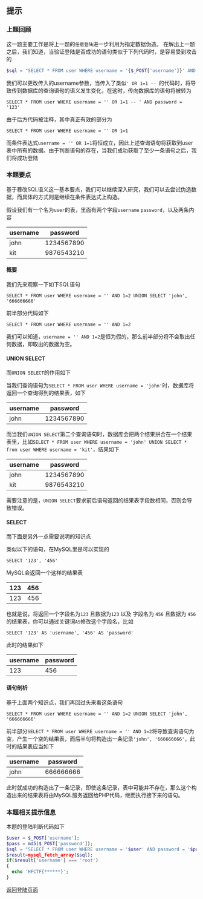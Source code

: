 ## 提示
### 上题回顾
这一题主要工作是将上一题的`任意登陆`进一步利用为指定数据伪造。
在解出上一题之后，我们知道，当验证登陆是否成功的语句类似于下列代码时，是容易受到攻击的

```php
$sql = "SELECT * FROM user WHERE username = '{$_POST['username']}' AND password = '{$_POST['password']}'"
```

我们可以更改传入的username参数，当传入了类似`' OR 1=1 -- `的代码时，将导致传到数据库的查询语句的语义发生变化，在这时，传向数据库的语句将被转为

```
SELECT * FROM user WHERE username = '' OR 1=1 -- ' AND password = '123'
```

由于后方代码被注释，其中真正有效的部分为

```
SELECT * FROM user WHERE username = '' OR 1=1
```

而条件表达式`username = '' OR 1=1`将恒成立，因此上述查询语句将获取到user表中所有的数据。由于判断语句的存在，当我们成功获取了至少一条语句之后，我们将成功登陆

### 本题要点

基于篡改SQL语义这一基本要点，我们可以继续深入研究，我们可以去尝试伪造数据，而具体的方式则是继续在条件表达式上构造。

假设我们有一个名为`user`的表，里面有两个字段`username` `password`，以及两条内容

username | password
--- | ---
john | 1234567890
kit | 9876543210

#### 概要
我们先来观察一下如下SQL语句

```
SELECT * FROM user WHERE username = '' AND 1=2 UNION SELECT 'john', '666666666'
```

前半部分代码如下

```
SELECT * FROM user WHERE username = '' AND 1=2
```

我们可以知道，`username = '' AND 1=2`是恒为假的，那么前半部分将不会取出任何数据，即取出的数据为空。

#### UNION SELECT

而`UNION SELECT`的作用如下

>
当我们查询语句为`SELECT * FROM user WHERE username = 'john'`时，数据库将返回一个查询得到的结果表，如下
>
username | password
 --- | ---
john | 1234567890
>
而当我们`UNION SELECT`第二个查询语句时，数据库会把两个结果拼合在一个结果表里，比如`SELECT * FROM user WHERE username = 'john' UNION SELECT * from user WHERE username = 'kit'`，结果如下
>
username | password
 --- | ---
john | 1234567890
kit | 9876543210
>
需要注意的是，`UNION SELECT`要求前后语句返回的结果表字段数相同，否则会导致错误。


#### SELECT 

而下面是另外一点需要说明的知识点

>
类似以下的语句，在MySQL里是可以实现的
>
```
SELECT '123', '456'
```
>
MySQL会返回一个这样的结果表
>
123 | 456
--- | ---
123 | 456
>
也就是说，将返回一个字段名为`123` 且数据为`123` 以及 字段名为 `456` 且数据为 `456` 的结果表，你可以通过关键词`AS`修改这个字段名，比如
>
```
SELECT '123' AS 'username', '456' AS 'password'
```
此时的结果如下
>
username | password
--- | ---
123 | 456

#### 语句剖析

基于上面两个知识点，我们再回过头来看这条语句

```
SELECT * FROM user WHERE username = '' AND 1=2 UNION SELECT 'john', '666666666'
```

前半部分`SELECT * FROM user WHERE username = '' AND 1=2`将导致查询语句为空，产生一个空的结果表，而后半句将构造出一条记录`'john', '666666666'`，此时的结果表应当如下

username | password
--- | ---
john | 666666666

此时就成功的构造出了一条记录，即使这条记录，表中可能并不存在，那么这个构造出来的结果表将由MySQL服务返回给PHP代码，继而执行接下来的语句。

### 本题相关提示信息

本题的登陆判断代码如下

```php
$user = $_POST['username'];
$pass = md5($_POST['password']);
$sql = "SELECT * FROM user WHERE username = '$user' AND password = '$pass', $link";
$result=mysql_fetch_array($sql);
if($result['username'] === 'root')
{
  echo 'HFCTF{******}';
}
```

<a href="javascript:history.back()">返回登陆页面</a>
